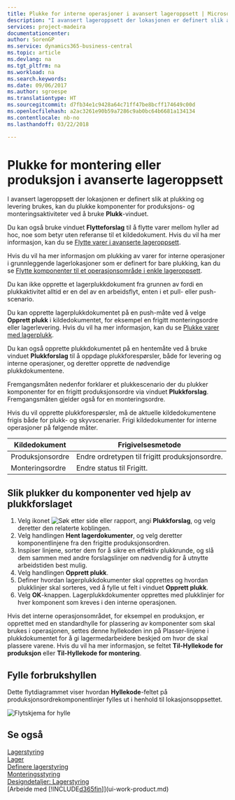 ```yaml
---
title: Plukke for interne operasjoner i avansert lageroppsett | Microsoft-dokumentasjon
description: "I avansert lageroppsett der lokasjonen er definert slik at plukking og levering brukes, kan du plukke komponenter for produksjons- og monteringsaktiviteter ved å bruke **Plukk**-vinduet."
services: project-madeira
documentationcenter: 
author: SorenGP
ms.service: dynamics365-business-central
ms.topic: article
ms.devlang: na
ms.tgt_pltfrm: na
ms.workload: na
ms.search.keywords: 
ms.date: 09/06/2017
ms.author: sgroespe
ms.translationtype: HT
ms.sourcegitcommit: d7fb34e1c9428a64c71ff47be8bcff174649c00d
ms.openlocfilehash: a2ac3261e90b59a7286c9ab0bc64b6681a134134
ms.contentlocale: nb-no
ms.lasthandoff: 03/22/2018

---
```

# <a name="pick-for-assembly-or-production-in-advanced-warehouse-configurations"></a>Plukke for montering eller produksjon i avanserte lageroppsett
I avansert lageroppsett der lokasjonen er definert slik at plukking og levering brukes, kan du plukke komponenter for produksjons- og monteringsaktiviteter ved å bruke **Plukk**-vinduet.  

Du kan også bruke vinduet **Flytteforslag** til å flytte varer mellom hyller ad hoc, noe som betyr uten referanse til et kildedokument. Hvis du vil ha mer informasjon, kan du se [Flytte varer i avanserte lageroppsett](warehouse-how-to-move-items-in-advanced-warehousing.md).  

Hvis du vil ha mer informasjon om plukking av varer for interne operasjoner i grunnleggende lagerlokasjoner som er definert for bare plukking, kan du se [Flytte komponenter til et operasjonsområde i enkle lageroppsett](warehouse-how-to-move-components-to-an-operation-area-in-basic-warehousing.md).  

Du kan ikke opprette et lagerplukkdokument fra grunnen av fordi en plukkaktivitet alltid er en del av en arbeidsflyt, enten i et pull- eller push-scenario.  

Du kan opprette lagerplukkdokumentet på en push-måte ved å velge **Opprett plukk** i kildedokumentet, for eksempel en frigitt monteringsordre eller lagerlevering. Hvis du vil ha mer informasjon, kan du se [Plukke varer med lagerplukk](warehouse-how-to-pick-items-for-warehouse-shipment.md).  

Du kan også opprette plukkdokumentet på en hentemåte ved å bruke vinduet **Plukkforslag** til å oppdage plukkforespørsler, både for levering og interne operasjoner, og deretter opprette de nødvendige plukkdokumentene.  

Fremgangsmåten nedenfor forklarer et plukkescenario der du plukker komponenter for en frigitt produksjonsordre via vinduet **Plukkforslag**. Fremgangsmåten gjelder også for en monteringsordre.  

Hvis du vil opprette plukkforespørsler, må de aktuelle kildedokumentene frigis både for plukk- og skyvscenarier. Frigi kildedokumenter for interne operasjoner på følgende måter.  

|Kildedokument|Frigivelsesmetode|  
|---------------------|--------------------|  
|Produksjonsordre|Endre ordretypen til frigitt produksjonsordre.|  
|Monteringsordre|Endre status til Frigitt.|  

## <a name="to-pick-components-using-the-pick-worksheet"></a>Slik plukker du komponenter ved hjelp av plukkforslaget  
1.  Velg ikonet ![Søk etter side eller rapport](media/ui-search/search_small.png "Søk etter side eller rapport"), angi **Plukkforslag**, og velg deretter den relaterte koblingen.  
2.  Velg handlingen **Hent lagerdokumenter**, og velg deretter komponentlinjene fra den frigitte produksjonsordren.  
3.  Inspiser linjene, sorter dem for å sikre en effektiv plukkrunde, og slå dem sammen med andre forslagslinjer om nødvendig for å utnytte arbeidstiden best mulig.  
4.  Velg handlingen **Opprett plukk**.  
5.  Definer hvordan lagerplukkdokumenter skal opprettes og hvordan plukklinjer skal sorteres, ved å fylle ut felt i vinduet **Opprett plukk**.  
6.  Velg **OK**-knappen. Lagerplukkdokumenter opprettes med plukklinjer for hver komponent som kreves i den interne operasjonen.  

Hvis det interne operasjonsområdet, for eksempel en produksjon, er opprettet med en standardhylle for plassering av komponenter som skal brukes i operasjonen, settes denne hyllekoden inn på Plasser-linjene i plukkdokumentet for å gi lagermedarbeidere beskjed om hvor de skal plassere varene. Hvis du vil ha mer informasjon, se feltet **Til-Hyllekode for produksjon** eller **Til-Hyllekode for montering**.

## <a name="filling-the-consumption-bin"></a>Fylle forbrukshyllen
Dette flytdiagrammet viser hvordan **Hyllekode**-feltet på produksjonsordrekomponentlinjer fylles ut i henhold til lokasjonsoppsettet.

![Flytskjema for hylle](media/binflow.png "BinFlow")  

## <a name="see-also"></a>Se også
[Lagerstyring](warehouse-manage-warehouse.md)  
[Lager](inventory-manage-inventory.md)  
[Definere lagerstyring](warehouse-setup-warehouse.md)     
[Monteringsstyring](assembly-assemble-items.md)    
[Designdetaljer: Lagerstyring](design-details-warehouse-management.md)  
[Arbeide med [!INCLUDE[d365fin](includes/d365fin_md.md)]](ui-work-product.md)

